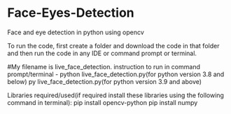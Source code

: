 # Face-Eyes-Detection
Face and eye detection in python using opencv

To run the code, first create a folder and download the code in that folder and then run the code in any IDE or command prompt or terminal.

#My filename is live_face_detection.
instruction to run in command prompt/terminal - python live_face_detection.py(for python version 3.8 and below)
                                                py live_face_detection.py(for python version 3.9 and above)
         
Libraries required/used(if required install these libraries using the following command in terminal):
pip install opencv-python
pip install numpy
